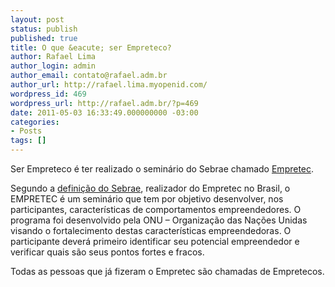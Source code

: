 ```yaml
---
layout: post
status: publish
published: true
title: O que &eacute; ser Empreteco?
author: Rafael Lima
author_login: admin
author_email: contato@rafael.adm.br
author_url: http://rafael.lima.myopenid.com/
wordpress_id: 469
wordpress_url: http://rafael.adm.br/?p=469
date: 2011-05-03 16:33:49.000000000 -03:00
categories:
- Posts
tags: []
---
```

Ser Empreteco &eacute; ter realizado o semin&aacute;rio do Sebrae chamado <a href="http://empretec.sebrae.com.br/">Empretec</a>.

Segundo a <a href="http://www.pa.sebrae.com.br/sessoes/educacao/empretec/default.asp">defini&ccedil;&atilde;o do Sebrae</a>, realizador do Empretec no Brasil, o EMPRETEC &eacute; um semin&aacute;rio que tem por objetivo desenvolver, nos participantes, caracter&iacute;sticas de comportamentos empreendedores. O programa foi desenvolvido pela ONU &ndash; Organiza&ccedil;&atilde;o das Na&ccedil;&otilde;es Unidas visando o fortalecimento destas caracter&iacute;sticas empreendedoras. O participante dever&aacute; primeiro identificar seu potencial empreendedor e verificar quais s&atilde;o seus pontos fortes e fracos.

Todas as pessoas que j&aacute; fizeram o Empretec s&atilde;o chamadas de Empretecos.
